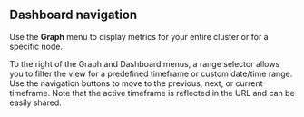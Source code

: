 ## Dashboard navigation

Use the **Graph** menu to display metrics for your entire cluster or for a specific node.

To the right of the Graph and Dashboard menus, a range selector allows you to filter the view for a predefined timeframe or custom date/time range. Use the navigation buttons to move to the previous, next, or current timeframe. Note that the active timeframe is reflected in the URL and can be easily shared.
